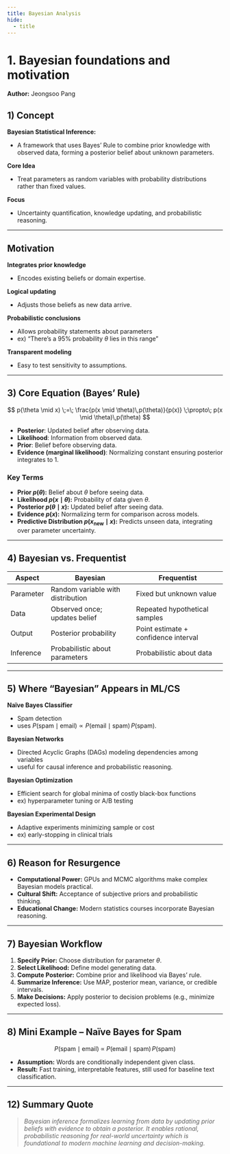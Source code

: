 ```yaml
---
title: Bayesian Analysis
hide:
  - title
---
```

# **1. Bayesian foundations and motivation**
**Author:** Jeongsoo Pang  

## **1) Concept**
**Bayesian Statistical Inference:** 
- A framework that uses Bayes’ Rule to combine prior knowledge with observed data, forming a posterior belief about unknown parameters.
  
**Core Idea**
- Treat parameters as random variables with probability distributions rather than fixed values.
 
**Focus**
- Uncertainty quantification, knowledge updating, and probabilistic reasoning.  

---

## **Motivation**
**Integrates prior knowledge**
- Encodes existing beliefs or domain expertise.  

**Logical updating**
- Adjusts those beliefs as new data arrive.  

**Probabilistic conclusions**
- Allows probability statements about parameters
- ex) “There’s a 95% probability $\theta$ lies in this range”

**Transparent modeling**
- Easy to test sensitivity to assumptions.  

---

## **3) Core Equation (Bayes’ Rule)**
$$
p(\theta \mid x) \;=\; \frac{p(x \mid \theta)\,p(\theta)}{p(x)} \;\propto\; p(x \mid \theta)\,p(\theta)
$$

- **Posterior**: Updated belief after observing data.  
- **Likelihood**: Information from observed data.  
- **Prior**: Belief before observing data.  
- **Evidence (marginal likelihood)**: Normalizing constant ensuring posterior integrates to 1.  

### **Key Terms**
- **Prior $p(\theta)$:** Belief about $\theta$ before seeing data.  
- **Likelihood $p(x \mid \theta)$:** Probability of data given $\theta$.  
- **Posterior $p(\theta \mid x)$:** Updated belief after seeing data.  
- **Evidence $p(x)$:** Normalizing term for comparison across models.  
- **Predictive Distribution $p(x_{\text{new}} \mid x)$:** Predicts unseen data, integrating over parameter uncertainty.  

---
## **4) Bayesian vs. Frequentist**
| **Aspect** | **Bayesian** | **Frequentist** |
|-------------|---------------|----------------|
| Parameter | Random variable with distribution | Fixed but unknown value |
| Data | Observed once; updates belief | Repeated hypothetical samples |
| Output | Posterior probability | Point estimate + confidence interval |
| Inference | Probabilistic about parameters | Probabilistic about data |

---

## **5) Where “Bayesian” Appears in ML/CS**
**Naïve Bayes Classifier** 
- Spam detection
- uses $P(\text{spam} \mid \text{email}) \propto P(\text{email} \mid \text{spam})\,P(\text{spam})$.  

**Bayesian Networks**
- Directed Acyclic Graphs (DAGs) modeling dependencies among variables
- useful for causal inference and probabilistic reasoning.  

**Bayesian Optimization** 
- Efficient search for global minima of costly black-box functions
- ex) hyperparameter tuning or A/B testing

**Bayesian Experimental Design**
- Adaptive experiments minimizing sample or cost
- ex) early-stopping in clinical trials

---

## **6) Reason for Resurgence**
- **Computational Power:** GPUs and MCMC algorithms make complex Bayesian models practical.  
- **Cultural Shift:** Acceptance of subjective priors and probabilistic thinking.  
- **Educational Change:** Modern statistics courses incorporate Bayesian reasoning.  


---

## **7) Bayesian Workflow**
1. **Specify Prior:** Choose distribution for parameter $\theta$.  
2. **Select Likelihood:** Define model generating data.  
3. **Compute Posterior:** Combine prior and likelihood via Bayes’ rule.  
4. **Summarize Inference:** Use MAP, posterior mean, variance, or credible intervals.  
5. **Make Decisions:** Apply posterior to decision problems (e.g., minimize expected loss).  

---

## **8) Mini Example – Naïve Bayes for Spam**
$$
P(\text{spam} \mid \text{email})
\;\propto\;
P(\text{email} \mid \text{spam})\,P(\text{spam})
$$

- **Assumption:** Words are conditionally independent given class.  
- **Result:** Fast training, interpretable features, still used for baseline text classification.  

---

## **12) Summary Quote**
> *Bayesian inference formalizes learning from data by updating prior beliefs with evidence to obtain a posterior. It enables rational, probabilistic reasoning for real-world uncertainty which is foundational to modern machine learning and decision-making.*

